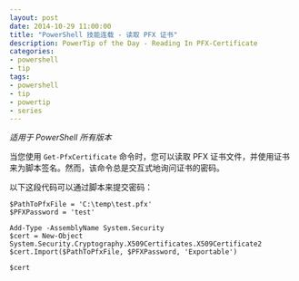 ```yaml
---
layout: post
date: 2014-10-29 11:00:00
title: "PowerShell 技能连载 - 读取 PFX 证书"
description: PowerTip of the Day - Reading In PFX-Certificate
categories:
- powershell
- tip
tags:
- powershell
- tip
- powertip
- series
---
```

_适用于 PowerShell 所有版本_

当您使用 `Get-PfxCertificate` 命令时，您可以读取 PFX 证书文件，并使用证书来为脚本签名。然而，该命令总是交互式地询问证书的密码。

以下这段代码可以通过脚本来提交密码：

    $PathToPfxFile = 'C:\temp\test.pfx'
    $PFXPassword = 'test'
    
    Add-Type -AssemblyName System.Security
    $cert = New-Object System.Security.Cryptography.X509Certificates.X509Certificate2
    $cert.Import($PathToPfxFile, $PFXPassword, 'Exportable')
    
    $cert

<!--本文国际来源：[Reading In PFX-Certificate](http://community.idera.com/powershell/powertips/b/tips/posts/reading-in-pfx-certificate)-->
